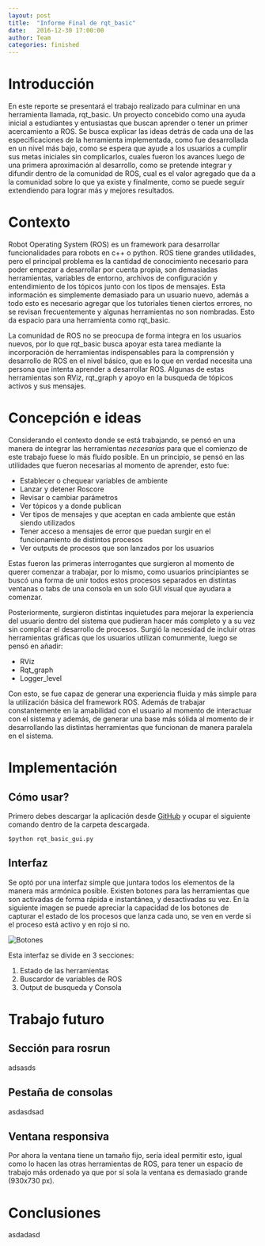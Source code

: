```yaml
---
layout: post
title:  "Informe Final de rqt_basic"
date:   2016-12-30 17:00:00
author: Team
categories: finished
---
```


# Introducción
En este reporte se presentará el trabajo realizado para culminar en una herramienta llamada, rqt_basic. Un proyecto concebido como una ayuda inicial a estudiantes y entusiastas que buscan aprender o tener un primer acercamiento a ROS. Se busca explicar las ideas detrás de cada una de las especificaciones de la herramienta implementada, como fue desarrollada en un nivel más bajo, como se espera que ayude a los usuarios a cumplir sus metas iniciales sin complicarlos, cuales fueron los avances luego de una primera aproximación al desarrollo, como se pretende integrar y difundir dentro de la comunidad de ROS, cual es el valor agregado que da a la comunidad sobre lo que ya existe y finalmente, como se puede seguir extendiendo para lograr más y mejores resultados.

# Contexto
Robot Operating System (ROS) es un framework para desarrollar funcionalidades para robots en c++ o python. ROS tiene grandes utilidades, pero el principal problema es la cantidad de conocimiento necesario para poder empezar a desarrollar por cuenta propia, son demasiadas herramientas, variables de entorno, archivos de configuración y entendimiento de los tópicos junto con los tipos de mensajes. Esta información es simplemente demasiado para un usuario nuevo, además a todo esto es necesario agregar que los tutoriales tienen ciertos errores, no se revisan frecuentemente y algunas herramientas no son nombradas. Esto da espacio para una herramienta como rqt_basic.

La comunidad de ROS no se preocupa de forma integra en los usuarios nuevos, por lo que rqt_basic busca apoyar esta tarea mediante la incorporación de herramientas indispensables para la comprensión y desarrollo de ROS en el nivel básico, que es lo que en verdad necesita una persona que intenta aprender a desarrollar ROS. Algunas de estas herramientas son RViz, rqt_graph y apoyo en la busqueda de tópicos activos y sus mensajes.

# Concepción e ideas

Considerando el contexto donde se está trabajando, se pensó en una manera de integrar las herramientas *necesarias* para que el comienzo de este trabajo fuese lo más fluido posible. En un principio, se pensó en las utilidades que fueron necesarias al momento de aprender, esto fue:

- Establecer o chequear variables de ambiente
- Lanzar y detener Roscore
- Revisar o cambiar parámetros
- Ver tópicos y a donde publican
- Ver tipos de mensajes y que aceptan en cada ambiente que están siendo utilizados
- Tener acceso a mensajes de error que puedan surgir en el funcionamiento de distintos procesos
- Ver outputs de procesos que son lanzados por los usuarios

Estas fueron las primeras interrogantes que surgieron al momento de querer comenzar a trabajar, por lo mismo, como usuarios principiantes se buscó una forma de unir todos estos procesos separados en distintas ventanas o tabs de una consola en un solo GUI visual que ayudara a comenzar.

Posteriormente, surgieron distintas inquietudes para mejorar la experiencia del usuario dentro del sistema que pudieran hacer más completo y a su vez sin complicar el desarrollo de procesos. Surgió la necesidad de incluir otras herramientas gráficas que los usuarios utilizan comunmente, luego se pensó en añadir:

- RViz
- Rqt_graph
- Logger_level

Con esto, se fue capaz de generar una experiencia fluida y más simple para la utilización básica del framework ROS. Además de trabajar constantemente en la amabilidad con el usuario al momento de interactuar con el sistema y además, de generar una base más sólida al momento de ir desarrollando las distintas herramientas que funcionan de manera paralela en el sistema.

# Implementación
## Cómo usar?
Primero debes descargar la aplicación desde [GitHub](https://github.com/ccsorip/rqt_basic) y ocupar el siguiente comando dentro de la carpeta descargada.

    $python rqt_basic_gui.py

## Interfaz
Se optó por una interfaz simple que juntara todos los elementos de la manera más armónica posible. Existen botones para las herramientas que son activadas de forma rápida e instantánea, y desactivadas su vez.
En la siguiente imagen se puede apreciar la capacidad de los botones de capturar el estado de los procesos que lanza cada uno, se ven en verde si el proceso está activo y en rojo si no.

![Botones]({{site.baseurl}}/assets/botones.png)

Esta interfaz se divide en 3 secciones:

1. Estado de las herramientas
2. Buscardor de variables de ROS
3. Output de busqueda y Consola

# Trabajo futuro
## Sección para rosrun
adsasds

## Pestaña de consolas
asdasdsad

## Ventana responsiva
Por ahora la ventana tiene un tamaño fijo, sería ideal permitir esto, igual como lo hacen las otras herramientas de ROS, para tener un espacio de trabajo más ordenado ya que por sí sola la ventana es demasiado grande (930x730 px).

# Conclusiones
asdadasd

